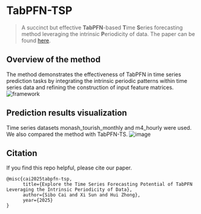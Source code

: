 # TabPFN-TSP
> A succinct but effective **TabPFN**-based **T**ime **S**eries forecasting method leveraging the intrinsic **P**eriodicity of data. The paper can be found [here](https://openreview.net/forum?id=7JGD1kNlzU). 

## Overview of the method
The method demonstrates the effectiveness of TabPFN in time series prediction tasks by integrating the intrinsic periodic patterns within time series data and refining the construction of input feature matrices.
![framework](https://github.com/user-attachments/assets/fa6b7b61-09ce-4bb0-8d9f-84fe7ac9fd7c)

## Prediction results visualization
Time series datasets monash_tourish_monthly and m4_hourly were used. We also compared the method with TabPFN-TS. 
![image](https://github.com/user-attachments/assets/4834ff01-863d-4c88-bf59-c1423fc56b32)

## Citation
If you find this repo helpful, please cite our paper.
```
@misc{cai2025tabpfn-tsp,
      title={Explore the Time Series Forecasting Potential of TabPFN Leveraging the Intrinsic Periodicity of Data}, 
      author={Sibo Cai and Xi Sun and Hui Zhong},
      year={2025}
}
```
